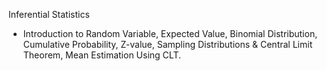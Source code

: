 Inferential Statistics 
 - Introduction to Random Variable, Expected Value, Binomial Distribution, Cumulative Probability, Z-value, Sampling Distributions & Central Limit Theorem, Mean Estimation Using CLT.